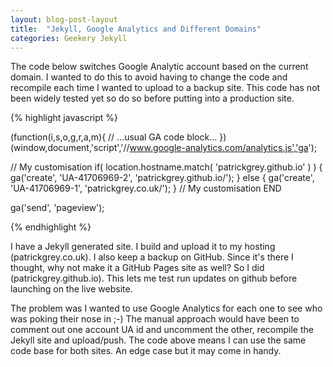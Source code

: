 ```yaml
---
layout: blog-post-layout
title:  "Jekyll, Google Analytics and Different Domains"
categories: Geekery Jekyll
---
```


The code below switches Google Analytic account based on the current domain. I wanted to do this to avoid having to change the code and recompile each time I wanted to upload to a backup site. This code has not been widely tested yet so do so before putting into a production site.

{% highlight javascript %}

(function(i,s,o,g,r,a,m){
    // ...usual GA code block...
})(window,document,'script','//www.google-analytics.com/analytics.js','ga');

// My customisation
if( location.hostname.match( 'patrickgrey.github.io' ) ) {
  ga('create', 'UA-41706969-2', 'patrickgrey.github.io/');
}
else {
  ga('create', 'UA-41706969-1', 'patrickgrey.co.uk/');
}
// My customisation END

ga('send', 'pageview');

{% endhighlight %}

I have a Jekyll generated site. I build and upload it to my hosting (patrickgrey.co.uk). I also keep a backup on GitHub. Since it's there I thought, why not make it a GitHub Pages site as well? So I did (patrickgrey.github.io). This lets me test run updates on github before launching on the live website.

The problem was I wanted to use Google Analytics for each one to see who was poking their nose in ;-) The manual approach would have been to comment out one account UA id and uncomment the other, recompile the Jekyll site and upload/push. The code above means I can use the same code base for both sites. An edge case but it may come in handy.